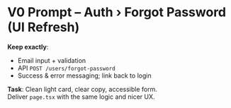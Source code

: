 # V0 Prompt – Auth › Forgot Password (UI Refresh)

**Keep exactly**:
- Email input + validation
- API `POST /users/forgot-password`
- Success & error messaging; link back to login

**Task**: Clean light card, clear copy, accessible form.  
Deliver `page.tsx` with the same logic and nicer UX.
